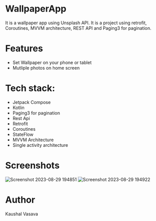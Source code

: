 # WallpaperApp
It is a wallpaper app using Unsplash API. It is a project using retrofit, Coroutines, MVVM architecture, REST API and Paging3 for pagination.

# Features
- Set Wallpaper on your phone or tablet
- Mutliple photos on home screen

# Tech stack:
- Jetpack Compose
- Kotlin
- Paging3 for pagination
- Rest Api
- Retrofit
- Coroutines
- StateFlow
- MVVM Architecture
- Single activity architecture


# Screenshots
![Screenshot 2023-08-29 194851](https://github.com/KaushalVasava/WallpaperApp/assets/49050597/649da34f-2256-4958-9c86-de906f72c9fa)
![Screenshot 2023-08-29 194922](https://github.com/KaushalVasava/WallpaperApp/assets/49050597/a1c19840-d115-44bb-9668-f149edd08b20)

# Author
Kaushal Vasava
